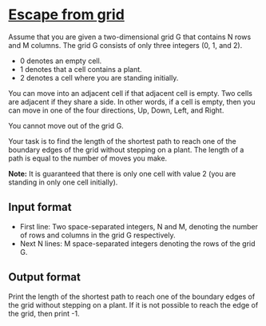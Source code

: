 # [Escape from grid][link]

Assume that you are given a two-dimensional grid G that contains N rows and M columns. The grid G consists of only three integers (0, 1, and 2).

- 0 denotes an empty cell.
- 1 denotes that a cell contains a plant.
- 2 denotes a cell where you are standing initially.

You can move into an adjacent cell if that adjacent cell is empty. Two cells are adjacent if they share a side. In other words, if a cell is empty, then you can move in one of the four directions, Up, Down, Left, and Right.

You cannot move out of the grid G.

Your task is to find the length of the shortest path to reach one of the boundary edges of the grid without stepping on a plant. The length of a path is equal to the number of moves you make.

**Note:** It is guaranteed that there is only one cell with value 2 (you are standing in only one cell initially).

## Input format

- First line: Two space-separated integers, N and M, denoting the number of rows and columns in the grid G respectively.
- Next N lines: M space-separated integers denoting the rows of the grid G.

## Output format

Print the length of the shortest path to reach one of the boundary edges of the grid without stepping on a plant. If it is not possible to reach the edge of the grid, then print -1.

[link]: https://www.hackerearth.com/practice/algorithms/graphs/breadth-first-search/practice-problems/algorithm/escape-from-grid-google-ff752cb1/
